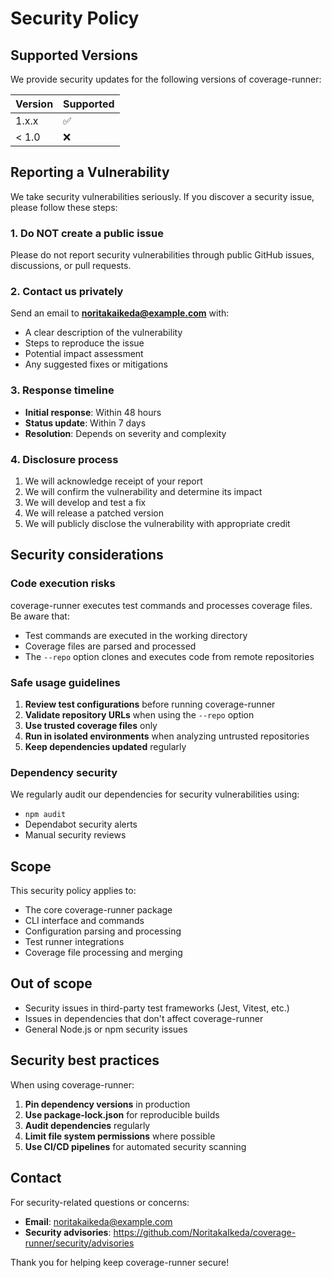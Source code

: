 # Security Policy

## Supported Versions

We provide security updates for the following versions of coverage-runner:

| Version | Supported          |
| ------- | ------------------ |
| 1.x.x   | :white_check_mark: |
| < 1.0   | :x:                |

## Reporting a Vulnerability

We take security vulnerabilities seriously. If you discover a security issue, please follow these steps:

### 1. Do NOT create a public issue

Please do not report security vulnerabilities through public GitHub issues, discussions, or pull requests.

### 2. Contact us privately

Send an email to **noritakaikeda@example.com** with:

- A clear description of the vulnerability
- Steps to reproduce the issue
- Potential impact assessment
- Any suggested fixes or mitigations

### 3. Response timeline

- **Initial response**: Within 48 hours
- **Status update**: Within 7 days
- **Resolution**: Depends on severity and complexity

### 4. Disclosure process

1. We will acknowledge receipt of your report
2. We will confirm the vulnerability and determine its impact
3. We will develop and test a fix
4. We will release a patched version
5. We will publicly disclose the vulnerability with appropriate credit

## Security considerations

### Code execution risks

coverage-runner executes test commands and processes coverage files. Be aware that:

- Test commands are executed in the working directory
- Coverage files are parsed and processed
- The `--repo` option clones and executes code from remote repositories

### Safe usage guidelines

1. **Review test configurations** before running coverage-runner
2. **Validate repository URLs** when using the `--repo` option
3. **Use trusted coverage files** only
4. **Run in isolated environments** when analyzing untrusted repositories
5. **Keep dependencies updated** regularly

### Dependency security

We regularly audit our dependencies for security vulnerabilities using:

- `npm audit`
- Dependabot security alerts
- Manual security reviews

## Scope

This security policy applies to:

- The core coverage-runner package
- CLI interface and commands
- Configuration parsing and processing
- Test runner integrations
- Coverage file processing and merging

## Out of scope

- Security issues in third-party test frameworks (Jest, Vitest, etc.)
- Issues in dependencies that don't affect coverage-runner
- General Node.js or npm security issues

## Security best practices

When using coverage-runner:

1. **Pin dependency versions** in production
2. **Use package-lock.json** for reproducible builds
3. **Audit dependencies** regularly
4. **Limit file system permissions** where possible
5. **Use CI/CD pipelines** for automated security scanning

## Contact

For security-related questions or concerns:

- **Email**: noritakaikeda@example.com
- **Security advisories**: https://github.com/NoritakaIkeda/coverage-runner/security/advisories

Thank you for helping keep coverage-runner secure!